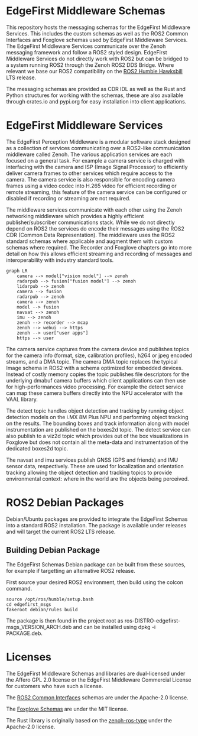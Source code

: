 # EdgeFirst Middleware Schemas

This repository hosts the messaging schemas for the EdgeFirst Middleware Services.  This includes the custom schemas as well as the ROS2 Common Interfaces and Foxglove schemas used by EdgeFirst Middleware Services.  The EdgeFirst Middleware Services communicate over the Zenoh messaging framework and follow a ROS2 styled design.  EdgeFirst Middleware Services do not directly work with ROS2 but can be bridged to a system running ROS2 through the Zenoh ROS2 DDS Bridge.  Where relevant we base our ROS2 compatibility on the [ROS2 Humble Hawksbill](https://docs.ros.org/en/rolling/Releases/Release-Humble-Hawksbill.html) LTS release.

The messaging schemas are provided as CDR IDL as well as the Rust and Python structures for working with the schemas, these are also available through crates.io and pypi.org for easy installation into client applications.

# EdgeFirst Middleware Services

The EdgeFirst Perception Middleware is a modular software stack designed as a collection of services
communicating over a ROS2-like communication middleware called Zenoh. The various application services 
are each focused on a general task.  For example a camera service is charged with interfacing with the 
camera and ISP (Image Signal Processor) to efficiently deliver camera frames to other services which
require access to the camera.  The camera service is also responsible for encoding camera frames using 
a video codec into H.265 video for efficient recording or remote streaming, this feature of the camera
service can be configured or disabled if recording or streaming are not required.

The middleware services communicate with each other using the Zenoh networking middleware which provides 
a highly efficient publisher/subscriber communications stack.  While we do not directly depend on ROS2
the services do encode their messages using the ROS2 CDR (Common Data Representation). The middleware
uses the ROS2 standard schemas where applicable and augment them with custom schemas where required.
The Recorder and Foxglove chapters go into more detail on how this allows efficient streaming and 
recording of messages and interoperability with industry standard tools.

```mermaid
graph LR
    camera --> model["vision model"] --> zenoh    
    radarpub --> fusion["fusion model"] --> zenoh
    lidarpub --> zenoh
    camera --> fusion
    radarpub --> zenoh
    camera --> zenoh    
    model --> fusion
    navsat --> zenoh
    imu --> zenoh
    zenoh --> recorder --> mcap
    zenoh --> webui --> https
    zenoh --> user["user apps"]
    https --> user
```

The camera service captures from the camera device and publishes topics for the camera info (format, size, calibration profiles), h264 or jpeg encoded streams, and a DMA topic.  The camera DMA topic replaces the typical Image schema in ROS2 with a schema optimized for embedded devices. Instead of costly memory copies the topic publishes file descriptors for the underlying dmabuf camera buffers which client applications can then use for high-performances video processing.  For example the detect service can map these camera buffers directly into the NPU accelerator with the VAAL library.

The detect topic handles object detection and tracking by running object detection models on the i.MX 8M Plus NPU and performing object tracking on the results.  The bounding boxes and track information along with model instrumentation are published on the boxes2d topic.  The detect service can also publish to a viz2d topic which provides out of the box visualizations in Foxglove but does not contain all the meta-data and instrumentation of the dedicated boxes2d topic.

The navsat and imu services publish GNSS (GPS and friends) and IMU sensor data, respectively.  These are used for localization and orientation tracking allowing the object detection and tracking topics to provide environmental context: where in the world are the objects being perceived.

# ROS2 Debian Packages

Debian/Ubuntu packages are provided to integrate the EdgeFirst Schemas into a standard ROS2 installation.  The package is available under releases and will target the current ROS2 LTS release.

## Building Debian Package

The EdgeFirst Schemas Debian package can be built from these sources, for example if targetting an alternative ROS2 release.

First source your desired ROS2 environment, then build using the colcon command.

```shell
source /opt/ros/humble/setup.bash
cd edgefirst_msgs
fakeroot debian/rules build
```

The package is then found in the project root as ros-DISTRO-edgefirst-msgs_VERSION_ARCH.deb and can be installed using dpkg -i PACKAGE.deb.

# Licenses

The EdgeFirst Middleware Schemas and libraries are dual-licensed under the Affero GPL 2.0 license or the EdgeFirst Middleware Commercial License for customers who have such a license.

The [ROS2 Common Interfaces](https://github.com/ros2/common_interfaces/tree/humble) schemas are under the Apache-2.0 license.

The [Foxglove Schemas](https://github.com/foxglove/schemas) are under the MIT license.

The Rust library is originally based on the [zenoh-ros-type](https://github.com/evshary/zenoh-ros-type) under the Apache-2.0 license.
